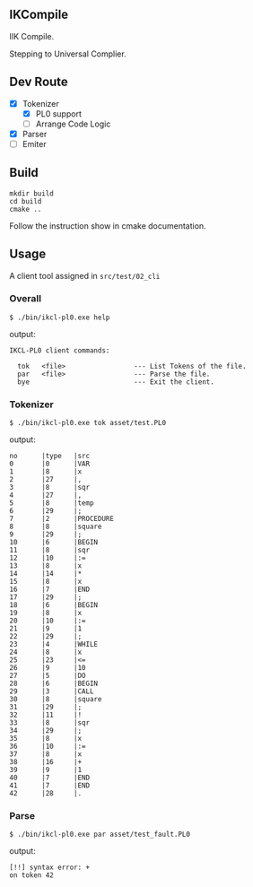 ## IKCompile

IIK Compile.

Stepping to Universal Complier.

## Dev Route

- [x] Tokenizer
  - [x] PL0 support
  - [ ] Arrange Code Logic
- [x] Parser
- [ ] Emiter

## Build

```shell
mkdir build
cd build
cmake ..
```
Follow the instruction show in cmake documentation.

## Usage

A client tool assigned in `src/test/02_cli`

### Overall

```shell
$ ./bin/ikcl-pl0.exe help
```
output:
```
IKCL-PL0 client commands:

  tok   <file>                 --- List Tokens of the file.
  par   <file>                 --- Parse the file.
  bye                          --- Exit the client.
```
### Tokenizer
```shell
$ ./bin/ikcl-pl0.exe tok asset/test.PL0 
```
output:
```
no      |type   |src
0       |0      |VAR
1       |8      |x
2       |27     |,
3       |8      |sqr
4       |27     |,
5       |8      |temp
6       |29     |;
7       |2      |PROCEDURE
8       |8      |square
9       |29     |;
10      |6      |BEGIN
11      |8      |sqr
12      |10     |:=
13      |8      |x
14      |14     |*
15      |8      |x
16      |7      |END
17      |29     |;
18      |6      |BEGIN
19      |8      |x
20      |10     |:=
21      |9      |1
22      |29     |;
23      |4      |WHILE
24      |8      |x
25      |23     |<=
26      |9      |10
27      |5      |DO
28      |6      |BEGIN
29      |3      |CALL
30      |8      |square
31      |29     |;
32      |11     |!
33      |8      |sqr
34      |29     |;
35      |8      |x
36      |10     |:=
37      |8      |x
38      |16     |+
39      |9      |1
40      |7      |END
41      |7      |END
42      |28     |.
```

### Parse

```shell
$ ./bin/ikcl-pl0.exe par asset/test_fault.PL0 
```
output:
```
[!!] syntax error: +
on token 42
```

